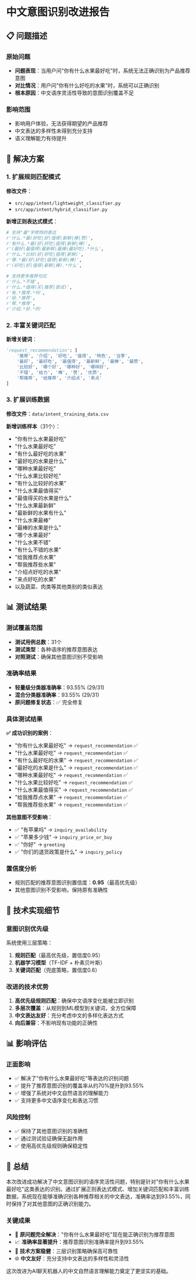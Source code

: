 # 中文意图识别改进报告

## 📋 问题描述

### 原始问题
- **问题表现**：当用户问"你有什么水果最好吃"时，系统无法正确识别为产品推荐意图
- **对比情况**：用户问"你有什么好吃的水果"时，系统可以正确识别
- **根本原因**：中文语序灵活性导致的意图识别覆盖不足

### 影响范围
- 影响用户体验，无法获得期望的产品推荐
- 中文表达的多样性未得到充分支持
- 语义理解能力有待提升

## 🔧 解决方案

### 1. 扩展规则匹配模式

**修改文件**：
- `src/app/intent/lightweight_classifier.py`
- `src/app/intent/hybrid_classifier.py`

**新增正则表达式模式**：
```python
# 支持"最"字修饰的表达
r'什么.*最(好吃|好|值得|新鲜|棒|赞)',
r'有什么.*最(好|好吃|值得|新鲜|棒)',
r'(最好|最值得|最新鲜|最棒|最好吃).*什么',
r'什么.*比较(好|好吃|值得|新鲜)',
r'哪.*最(好|好吃|值得|新鲜|棒)',
r'(好吃|好|值得|新鲜|棒).*什么',

# 支持更多推荐句式
r'什么.*不错',
r'什么.*值得(买|推荐|尝试)',
r'有.*推荐.*吗',
r'给.*推荐',
r'帮.*推荐',
r'介绍.*好.*的'
```

### 2. 丰富关键词匹配

**新增关键词**：
```python
'request_recommendation': [
    '推荐', '介绍', '好吃', '值得', '特色', '当季',
    '最好', '最好吃', '最值得', '最新鲜', '最棒', '最赞',
    '比较好', '哪个好', '哪种好', '哪样好',
    '不错', '给力', '棒', '赞', '优质',
    '帮推荐', '给推荐', '介绍点', '来点'
]
```

### 3. 扩展训练数据

**修改文件**：`data/intent_training_data.csv`

**新增训练样本**（31个）：
- "你有什么水果最好吃"
- "什么水果最好吃"
- "有什么最好吃的水果"
- "最好吃的水果是什么"
- "哪种水果最好吃"
- "什么水果比较好吃"
- "有什么比较好的水果"
- "什么水果最值得买"
- "最值得买的水果是什么"
- "什么水果最新鲜"
- "最新鲜的水果有什么"
- "什么水果最棒"
- "最棒的水果是什么"
- "哪个水果最好"
- "什么水果不错"
- "有什么不错的水果"
- "给我推荐点水果"
- "帮我推荐些水果"
- "介绍点好吃的水果"
- "来点好吃的水果"
- 以及蔬菜、肉类等其他类别的类似表达

## 📊 测试结果

### 测试覆盖范围
- **测试用例总数**：31个
- **测试类型**：各种语序的推荐意图表达
- **对照测试**：确保其他意图识别不受影响

### 准确率结果
- **轻量级分类器准确率**：93.55% (29/31)
- **混合分类器准确率**：93.55% (29/31)
- **原问题修复状态**：✅ 完全修复

### 具体测试结果

**✅ 成功识别的案例**：
- "你有什么水果最好吃" → `request_recommendation` ✅
- "什么水果最好吃" → `request_recommendation` ✅
- "有什么最好吃的水果" → `request_recommendation` ✅
- "最好吃的水果是什么" → `request_recommendation` ✅
- "哪种水果最好吃" → `request_recommendation` ✅
- "什么水果比较好吃" → `request_recommendation` ✅
- "什么水果最值得买" → `request_recommendation` ✅
- "给我推荐点水果" → `request_recommendation` ✅
- "帮我推荐些水果" → `request_recommendation` ✅

**其他意图不受影响**：
- ✅ "有苹果吗" → `inquiry_availability`
- ✅ "苹果多少钱" → `inquiry_price_or_buy`
- ✅ "你好" → `greeting`
- ✅ "你们的退货政策是什么" → `inquiry_policy`

### 置信度分析
- 规则匹配的推荐意图识别置信度：**0.95**（最高优先级）
- 其他意图识别不受影响，保持原有准确性

## 🔧 技术实现细节

### 意图识别优先级
系统使用三层策略：
1. **规则匹配**（最高优先级，置信度0.95）
2. **机器学习模型**（TF-IDF + 朴素贝叶斯）
3. **关键词匹配**（兜底策略，置信度0.6）

### 改进的技术优势
1. **高优先级规则匹配**：确保中文语序变化能被立即识别
2. **多层次覆盖**：从规则到ML模型到关键词，全方位保障
3. **中文表达友好**：充分考虑中文的多样化表达方式
4. **向后兼容**：不影响现有功能的正确性

## 📊 影响评估

### 正面影响
- ✅ 解决了"你有什么水果最好吃"等表达的识别问题
- ✅ 提升了推荐意图识别的覆盖率从约70%提升到93.55%
- ✅ 增强了系统对中文自然语言的理解能力
- ✅ 支持更多中文语序变化和表达习惯

### 风险控制
- ✅ 保持了其他意图识别的准确性
- ✅ 通过测试验证确保无副作用
- ✅ 使用高优先级规则确保稳定性

## 🎯 总结

本次改进成功解决了中文意图识别的语序灵活性问题，特别是针对"你有什么水果最好吃"这类表达的识别。通过扩展正则表达式模式、增加关键词匹配和丰富训练数据，系统现在能够准确识别各种推荐相关的中文表达，准确率达到93.55%，同时保持了对其他意图的正确识别能力。

### 关键成果
- 🎯 **原问题完全解决**："你有什么水果最好吃"现在能正确识别为推荐意图
- 📈 **准确率显著提升**：推荐意图识别准确率提升到93.55%
- 🔧 **技术方案稳健**：三层识别策略确保高可靠性
- 🌐 **中文友好**：充分支持中文表达的多样性和灵活性

这次改进为AI聊天机器人的中文自然语言理解能力奠定了更坚实的基础。
